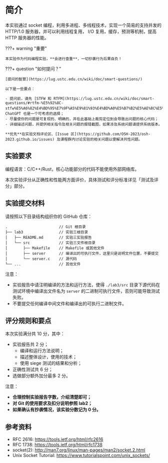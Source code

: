 # 简介

本实验通过 socket 编程，利用多进程、多线程技术，实现一个简易的支持并发的 HTTP/1.0 服务器，并可以利用线程复用， I/O 复用，缓存，预测等机制，提高 HTTP 服务器的性能。

???+ warning "重要"

    本实验作为代码编程实验，**会进行查重**，一切抄袭行为后果自负！

???+ question "如何提问？"

    [提问的智慧](https://lug.ustc.edu.cn/wiki/doc/smart-questions/)

    以下是一些要点：

    - 提问前，请先 [STFW 和 RTFM](https://lug.ustc.edu.cn/wiki/doc/smart-questions/#rtfm-%E5%92%8C-stfw%E5%A6%82%E4%BD%95%E7%9F%A5%E9%81%93%E4%BD%A0%E5%B7%B2%E5%AE%8C%E5%85%A8%E6%90%9E%E7%A0%B8%E4%BA%86)，ChatGPT 也是一个可考虑的选择；
    - 尽量使你的问题是可复现的、明确的，并在此基础上裁剪定位到会导致出问题的核心代码；
    - 详细描述问题，并提供相关指令及相关问题的报错截图，如果涉及系统问题请提供系统版本。

    **优先**在实验文档评论区、[Issue 区](https://github.com/OSH-2023/osh-2023.github.io/issues) 及课程群内讨论实验的相关问题以便解决共性问题。

## 实验要求

编程语言：C/C++/Rust，核心功能部分的代码不能使用外部网络库。

本次实验评分从正确性和性能两方面评价，具体测试和评分标准详见「测试及评分」部分。

## 实验提交材料

请按照以下目录结构组织你的 GitHub 仓库：

```
.                       // Git 根目录
├── lab3                // 实验三根目录
│   ├── README.md       // 实验三实验报告
│   └── src             // 实验三文件根目录
│       ├── Makefile    // Makefile 或其他文件
│       ├── server      // 编译出的可执行文件，这里只是说明文件位置，不要提交
│       └── server.c    // 源代码
└── ...                 // 其他文件
```

注意：

- 实验报告中请注明编译的方法和运行方法，使得 `./lab3/src` 目录下源代码在测试环境中编译出文件名为 `server` 的二进制可执行文件，否则可能导致测试失败。
- 不要提交任何编译中间文件和编译出的可执行二进制文件。

## 评分规则和要点

本次实验满分共 10 分，其中：

- 实验报告共 2 分；
  - 编译和运行方法说明；
  - 描述整体设计，使用的技术；
  - 使用 siege 测试的结果和分析；
- 正确性测试共 6 分；
- 选做部分额外加分最多 2 分。

注意：

- **合理控制实验报告字数，介绍清楚即可；**
- **对 Git 的使用要求及扣分说明参照 lab2；**
- **如果确认有抄袭情况，该实验分数记为 0 分。**

## 参考资料

- RFC 2616: <https://tools.ietf.org/html/rfc2616>
- RFC 1738: <https://tools.ietf.org/html/rfc1738>
- socket(2): <http://man7.org/linux/man-pages/man2/socket.2.html>
- Unix Socket Tutorial: <https://www.tutorialspoint.com/unix_sockets/>
